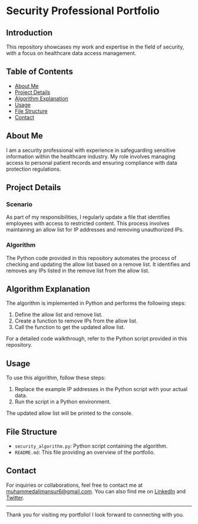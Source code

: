 # Security Professional Portfolio

## Introduction

This repository showcases my work and expertise in the field of security, with a focus on healthcare data access management.

## Table of Contents

- [About Me](#about-me)
- [Project Details](#project-details)
- [Algorithm Explanation](#algorithm-explanation)
- [Usage](#usage)
- [File Structure](#file-structure)
- [Contact](#contact)

## About Me

I am a security professional with experience in safeguarding sensitive information within the healthcare industry. My role involves managing access to personal patient records and ensuring compliance with data protection regulations.

## Project Details

### Scenario

As part of my responsibilities, I regularly update a file that identifies employees with access to restricted content. This process involves maintaining an allow list for IP addresses and removing unauthorized IPs.

### Algorithm

The Python code provided in this repository automates the process of checking and updating the allow list based on a remove list. It identifies and removes any IPs listed in the remove list from the allow list.

## Algorithm Explanation

The algorithm is implemented in Python and performs the following steps:

1. Define the allow list and remove list.
2. Create a function to remove IPs from the allow list.
3. Call the function to get the updated allow list.

For a detailed code walkthrough, refer to the Python script provided in this repository.

## Usage

To use this algorithm, follow these steps:

1. Replace the example IP addresses in the Python script with your actual data.
2. Run the script in a Python environment.

The updated allow list will be printed to the console.

## File Structure

- `security_algorithm.py`: Python script containing the algorithm.
- `README.md`: This file providing an overview of the portfolio.

## Contact

For inquiries or collaborations, feel free to contact me at muhammedalimansur6@gmail.com. You can also find me on [LinkedIn](https://www.linkedin.com/in/mohameddaliimansourr) and [Twitter](https://twitter.com/mohameddmansurr).

---

Thank you for visiting my portfolio! I look forward to connecting with you.
